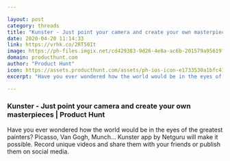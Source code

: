 ```yaml
---

layout: post
category: threads
title: "Kunster - Just point your camera and create your own masterpieces"
date: 2020-04-20 11:14:33
link: https://vrhk.co/2RT50It
image: https://ph-files.imgix.net/cd429383-9d26-4e8a-ac6b-201579a95619?auto=format&fit=crop&h=512&w=1024
domain: producthunt.com
author: "Product Hunt"
icon: https://assets.producthunt.com/assets/ph-ios-icon-e1733530a1bfc41080db8161823f1ef262cdbbc933800c0a2a706f70eb9c277a.png
excerpt: "Have you ever wondered how the world would be in the eyes of the greatest painters? Picasso, Van Gogh, Munch… Kunster app by Netguru will make it possible. Record unique videos and share them with your friends or publish them on social media."

---
```


### Kunster - Just point your camera and create your own masterpieces | Product Hunt

Have you ever wondered how the world would be in the eyes of the greatest painters? Picasso, Van Gogh, Munch… Kunster app by Netguru will make it possible. Record unique videos and share them with your friends or publish them on social media.